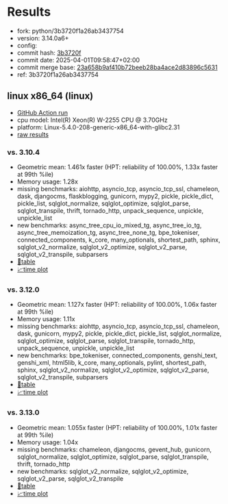 # Results

- fork: python/3b3720f1a26ab3437754
- version: 3.14.0a6+
- config: 
- commit hash: [3b3720f](https://github.com/python/cpython/commit/3b3720f)
- commit date: 2025-04-01T09:58:47+02:00
- commit merge base: [23a658b9af410b72beeb28ba4ace2d83896c5631](https://github.com/python/cpython/commit/23a658b9af410b72beeb28ba4ace2d83896c5631)
- ref: 3b3720f1a26ab3437754

## linux x86_64 (linux)

- [GitHub Action run](https://github.com/faster-cpython/benchmarking/actions/runs/14340873020)
- cpu model: Intel(R) Xeon(R) W-2255 CPU @ 3.70GHz
- platform: Linux-5.4.0-208-generic-x86_64-with-glibc2.31
- [raw results](bm-20250401-linux-x86_64-python-3b3720f1a26ab3437754-3.14.0a6%2B-3b3720f.json)

### vs. 3.10.4

- Geometric mean: 1.461x faster (HPT: reliability of 100.00%, 1.33x faster at 99th %ile)
- Memory usage: 1.28x
- missing benchmarks: aiohttp, asyncio_tcp, asyncio_tcp_ssl, chameleon, dask, djangocms, flaskblogging, gunicorn, mypy2, pickle, pickle_dict, pickle_list, sqlglot_normalize, sqlglot_optimize, sqlglot_parse, sqlglot_transpile, thrift, tornado_http, unpack_sequence, unpickle, unpickle_list
- new benchmarks: async_tree_cpu_io_mixed_tg, async_tree_io_tg, async_tree_memoization_tg, async_tree_none_tg, bpe_tokeniser, connected_components, k_core, many_optionals, shortest_path, sphinx, sqlglot_v2_normalize, sqlglot_v2_optimize, sqlglot_v2_parse, sqlglot_v2_transpile, subparsers
- [📄table](bm-20250401-linux-x86_64-python-3b3720f1a26ab3437754-3.14.0a6%2B-3b3720f-vs-3.10.4.md)
- [📈time plot](bm-20250401-linux-x86_64-python-3b3720f1a26ab3437754-3.14.0a6%2B-3b3720f-vs-3.10.4.svg)

### vs. 3.12.0

- Geometric mean: 1.127x faster (HPT: reliability of 100.00%, 1.06x faster at 99th %ile)
- Memory usage: 1.11x
- missing benchmarks: aiohttp, asyncio_tcp, asyncio_tcp_ssl, chameleon, dask, gunicorn, mypy2, pickle, pickle_dict, pickle_list, sqlglot_normalize, sqlglot_optimize, sqlglot_parse, sqlglot_transpile, tornado_http, unpack_sequence, unpickle, unpickle_list
- new benchmarks: bpe_tokeniser, connected_components, genshi_text, genshi_xml, html5lib, k_core, many_optionals, pylint, shortest_path, sphinx, sqlglot_v2_normalize, sqlglot_v2_optimize, sqlglot_v2_parse, sqlglot_v2_transpile, subparsers
- [📄table](bm-20250401-linux-x86_64-python-3b3720f1a26ab3437754-3.14.0a6%2B-3b3720f-vs-3.12.0.md)
- [📈time plot](bm-20250401-linux-x86_64-python-3b3720f1a26ab3437754-3.14.0a6%2B-3b3720f-vs-3.12.0.svg)

### vs. 3.13.0

- Geometric mean: 1.055x faster (HPT: reliability of 100.00%, 1.01x faster at 99th %ile)
- Memory usage: 1.04x
- missing benchmarks: chameleon, djangocms, gevent_hub, gunicorn, sqlglot_normalize, sqlglot_optimize, sqlglot_parse, sqlglot_transpile, thrift, tornado_http
- new benchmarks: sqlglot_v2_normalize, sqlglot_v2_optimize, sqlglot_v2_parse, sqlglot_v2_transpile
- [📄table](bm-20250401-linux-x86_64-python-3b3720f1a26ab3437754-3.14.0a6%2B-3b3720f-vs-3.13.0.md)
- [📈time plot](bm-20250401-linux-x86_64-python-3b3720f1a26ab3437754-3.14.0a6%2B-3b3720f-vs-3.13.0.svg)


